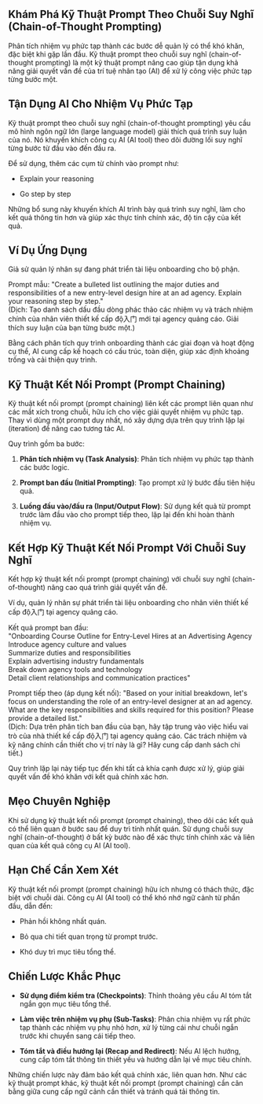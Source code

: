 ## Khám Phá Kỹ Thuật Prompt Theo Chuỗi Suy Nghĩ (Chain-of-Thought Prompting)

Phân tích nhiệm vụ phức tạp thành các bước dễ quản lý có thể khó khăn, đặc biệt khi gặp lần đầu. Kỹ thuật prompt theo chuỗi suy nghĩ (chain-of-thought prompting) là một kỹ thuật prompt nâng cao giúp tận dụng khả năng giải quyết vấn đề của trí tuệ nhân tạo (AI) để xử lý công việc phức tạp từng bước một.

## Tận Dụng AI Cho Nhiệm Vụ Phức Tạp

Kỹ thuật prompt theo chuỗi suy nghĩ (chain-of-thought prompting) yêu cầu mô hình ngôn ngữ lớn (large language model) giải thích quá trình suy luận của nó. Nó khuyến khích công cụ AI (AI tool) theo dõi đường lối suy nghĩ từng bước từ đầu vào đến đầu ra.

Để sử dụng, thêm các cụm từ chính vào prompt như:

- Explain your reasoning
    
- Go step by step
    

Những bổ sung này khuyến khích AI trình bày quá trình suy nghĩ, làm cho kết quả thông tin hơn và giúp xác thực tính chính xác, độ tin cậy của kết quả.

## Ví Dụ Ứng Dụng

Giả sử quản lý nhân sự đang phát triển tài liệu onboarding cho bộ phận.

Prompt mẫu: "Create a bulleted list outlining the major duties and responsibilities of a new entry-level design hire at an ad agency. Explain your reasoning step by step."  
(Dịch: Tạo danh sách dấu đầu dòng phác thảo các nhiệm vụ và trách nhiệm chính của nhân viên thiết kế cấp độ入门 mới tại agency quảng cáo. Giải thích suy luận của bạn từng bước một.)

Bằng cách phân tích quy trình onboarding thành các giai đoạn và hoạt động cụ thể, AI cung cấp kế hoạch có cấu trúc, toàn diện, giúp xác định khoảng trống và cải thiện quy trình.

## Kỹ Thuật Kết Nối Prompt (Prompt Chaining)

Kỹ thuật kết nối prompt (prompt chaining) liên kết các prompt liên quan như các mắt xích trong chuỗi, hữu ích cho việc giải quyết nhiệm vụ phức tạp. Thay vì dùng một prompt duy nhất, nó xây dựng dựa trên quy trình lặp lại (iteration) để nâng cao tương tác AI.

Quy trình gồm ba bước:

1. **Phân tích nhiệm vụ (Task Analysis)**: Phân tích nhiệm vụ phức tạp thành các bước logic.
    
2. **Prompt ban đầu (Initial Prompting)**: Tạo prompt xử lý bước đầu tiên hiệu quả.
    
3. **Luồng đầu vào/đầu ra (Input/Output Flow)**: Sử dụng kết quả từ prompt trước làm đầu vào cho prompt tiếp theo, lặp lại đến khi hoàn thành nhiệm vụ.
    

## Kết Hợp Kỹ Thuật Kết Nối Prompt Với Chuỗi Suy Nghĩ

Kết hợp kỹ thuật kết nối prompt (prompt chaining) với chuỗi suy nghĩ (chain-of-thought) nâng cao quá trình giải quyết vấn đề.

Ví dụ, quản lý nhân sự phát triển tài liệu onboarding cho nhân viên thiết kế cấp độ入门 tại agency quảng cáo.

Kết quả prompt ban đầu:  
"Onboarding Course Outline for Entry-Level Hires at an Advertising Agency  
Introduce agency culture and values  
Summarize duties and responsibilities  
Explain advertising industry fundamentals  
Break down agency tools and technology  
Detail client relationships and communication practices"

Prompt tiếp theo (áp dụng kết nối): "Based on your initial breakdown, let's focus on understanding the role of an entry-level designer at an ad agency. What are the key responsibilities and skills required for this position? Please provide a detailed list."  
(Dịch: Dựa trên phân tích ban đầu của bạn, hãy tập trung vào việc hiểu vai trò của nhà thiết kế cấp độ入门 tại agency quảng cáo. Các trách nhiệm và kỹ năng chính cần thiết cho vị trí này là gì? Hãy cung cấp danh sách chi tiết.)

Quy trình lặp lại này tiếp tục đến khi tất cả khía cạnh được xử lý, giúp giải quyết vấn đề khó khăn với kết quả chính xác hơn.

## Mẹo Chuyên Nghiệp

Khi sử dụng kỹ thuật kết nối prompt (prompt chaining), theo dõi các kết quả có thể liên quan ở bước sau để duy trì tính nhất quán. Sử dụng chuỗi suy nghĩ (chain-of-thought) ở bất kỳ bước nào để xác thực tính chính xác và liên quan của kết quả công cụ AI (AI tool).

## Hạn Chế Cần Xem Xét

Kỹ thuật kết nối prompt (prompt chaining) hữu ích nhưng có thách thức, đặc biệt với chuỗi dài. Công cụ AI (AI tool) có thể khó nhớ ngữ cảnh từ phần đầu, dẫn đến:

- Phản hồi không nhất quán.
    
- Bỏ qua chi tiết quan trọng từ prompt trước.
    
- Khó duy trì mục tiêu tổng thể.
    

## Chiến Lược Khắc Phục

- **Sử dụng điểm kiểm tra (Checkpoints)**: Thỉnh thoảng yêu cầu AI tóm tắt ngắn gọn mục tiêu tổng thể.
    
- **Làm việc trên nhiệm vụ phụ (Sub-Tasks)**: Phân chia nhiệm vụ rất phức tạp thành các nhiệm vụ phụ nhỏ hơn, xử lý từng cái như chuỗi ngắn trước khi chuyển sang cái tiếp theo.
    
- **Tóm tắt và điều hướng lại (Recap and Redirect)**: Nếu AI lệch hướng, cung cấp tóm tắt thông tin thiết yếu và hướng dẫn lại về mục tiêu chính.
    

Những chiến lược này đảm bảo kết quả chính xác, liên quan hơn. Như các kỹ thuật prompt khác, kỹ thuật kết nối prompt (prompt chaining) cần cân bằng giữa cung cấp ngữ cảnh cần thiết và tránh quá tải thông tin.